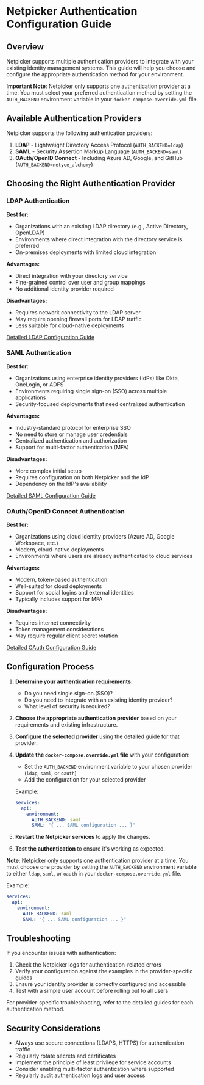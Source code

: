 # Netpicker Authentication Configuration Guide

## Overview

Netpicker supports multiple authentication providers to integrate with your existing identity management systems. This guide will help you choose and configure the appropriate authentication method for your environment.

**Important Note**: Netpicker only supports one authentication provider at a time. You must select your preferred authentication method by setting the `AUTH_BACKEND` environment variable in your `docker-compose.override.yml` file.

## Available Authentication Providers

Netpicker supports the following authentication providers:

1. **LDAP** - Lightweight Directory Access Protocol (`AUTH_BACKEND=ldap`)
2. **SAML** - Security Assertion Markup Language (`AUTH_BACKEND=saml`)
3. **OAuth/OpenID Connect** - Including Azure AD, Google, and GitHub (`AUTH_BACKEND=netyce_alchemy`)

## Choosing the Right Authentication Provider

### LDAP Authentication

**Best for:**

- Organizations with an existing LDAP directory (e.g., Active Directory, OpenLDAP)
- Environments where direct integration with the directory service is preferred
- On-premises deployments with limited cloud integration

**Advantages:**

- Direct integration with your directory service
- Fine-grained control over user and group mappings
- No additional identity provider required

**Disadvantages:**

- Requires network connectivity to the LDAP server
- May require opening firewall ports for LDAP traffic
- Less suitable for cloud-native deployments

[Detailed LDAP Configuration Guide](./LDAP_README.md)

### SAML Authentication

**Best for:**

- Organizations using enterprise identity providers (IdPs) like Okta, OneLogin, or ADFS
- Environments requiring single sign-on (SSO) across multiple applications
- Security-focused deployments that need centralized authentication

**Advantages:**

- Industry-standard protocol for enterprise SSO
- No need to store or manage user credentials
- Centralized authentication and authorization
- Support for multi-factor authentication (MFA)

**Disadvantages:**

- More complex initial setup
- Requires configuration on both Netpicker and the IdP
- Dependency on the IdP's availability

[Detailed SAML Configuration Guide](./SAML_README.md)

### OAuth/OpenID Connect Authentication

**Best for:**

- Organizations using cloud identity providers (Azure AD, Google Workspace, etc.)
- Modern, cloud-native deployments
- Environments where users are already authenticated to cloud services

**Advantages:**

- Modern, token-based authentication
- Well-suited for cloud deployments
- Support for social logins and external identities
- Typically includes support for MFA

**Disadvantages:**

- Requires internet connectivity
- Token management considerations
- May require regular client secret rotation

[Detailed OAuth Configuration Guide](./OAUTH_README.md)

## Configuration Process

1. **Determine your authentication requirements:**

   - Do you need single sign-on (SSO)?
   - Do you need to integrate with an existing identity provider?
   - What level of security is required?

2. **Choose the appropriate authentication provider** based on your requirements and existing infrastructure.

3. **Configure the selected provider** using the detailed guide for that provider.

4. **Update the `docker-compose.override.yml` file** with your configuration:

   - Set the `AUTH_BACKEND` environment variable to your chosen provider (`ldap`, `saml`, or `oauth`)
   - Add the configuration for your selected provider

   Example:

   ```yaml
   services:
     api:
       environment:
         AUTH_BACKEND: saml
         SAML: "{ ... SAML configuration ... }"
   ```

5. **Restart the Netpicker services** to apply the changes.

6. **Test the authentication** to ensure it's working as expected.

**Note**: Netpicker only supports one authentication provider at a time. You must choose one provider by setting the `AUTH_BACKEND` environment variable to either `ldap`, `saml`, or `oauth` in your `docker-compose.override.yml` file.

Example:

```yaml
services:
  api:
    environment:
      AUTH_BACKEND: saml
      SAML: "{ ... SAML configuration ... }"
```

## Troubleshooting

If you encounter issues with authentication:

1. Check the Netpicker logs for authentication-related errors
2. Verify your configuration against the examples in the provider-specific guides
3. Ensure your identity provider is correctly configured and accessible
4. Test with a simple user account before rolling out to all users

For provider-specific troubleshooting, refer to the detailed guides for each authentication method.

## Security Considerations

- Always use secure connections (LDAPS, HTTPS) for authentication traffic
- Regularly rotate secrets and certificates
- Implement the principle of least privilege for service accounts
- Consider enabling multi-factor authentication where supported
- Regularly audit authentication logs and user access

